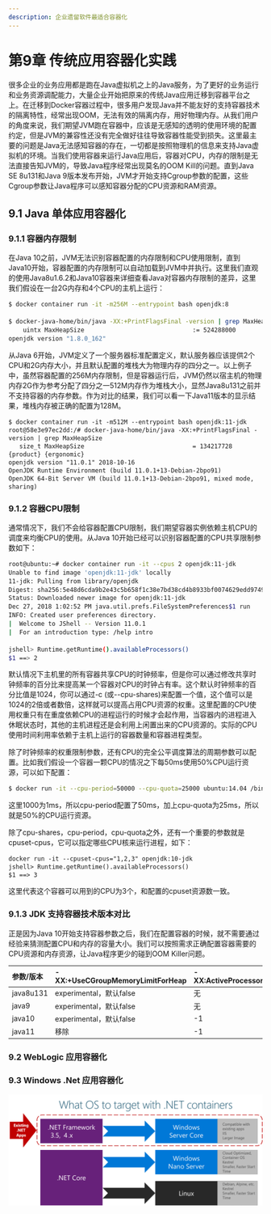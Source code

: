 ```yaml
---
description: 企业遗留软件最适合容器化
---
```


# 第9章 传统应用容器化实践

很多企业的业务应用都是跑在Java虚拟机之上的Java服务，为了更好的业务运行和业务资源调配能力，大量企业开始把原来的传统Java应用迁移到容器平台之上。在迁移到Docker容器过程中，很多用户发现Java并不能友好的支持容器技术的隔离特性，经常出现OOM，无法有效的隔离内存，用好物理内存。从我们用户的角度来说，我们期望JVM跑在容器中，应该是无感知的透明的使用环境的配置约定，但是JVM的兼容性还没有完全做好往往导致容器性能受到损失。这里最主要的问题是Java无法感知容器的存在，一切都是按照物理机的信息来支持Java虚拟机的环境。当我们使用容器来运行Java应用后，容器对CPU，内存的限制是无法直接告知JVM的，导致Java程序经常出现莫名的OOM Kill的问题。直到Java SE 8u131和Java 9版本发布开始，JVM才开始支持Cgroup参数的配置，这些Cgroup参数让Java程序可以感知容器分配的CPU资源和RAM资源。

## 9.1 Java 单体应用容器化

### 9.1.1 容器内存限制

在Java 10之前，JVM无法识别容器配置的内存限制和CPU使用限制，直到Java10开始，容器配置的内存限制可以自动加载到JVM中并执行。这里我们直观的使用Java8u1.6.2和Java10容器来详细查看Java对容器内存限制的差异，这里我们假设在一台2G内存和4个CPU的主机上运行：

```bash
$ docker container run -it -m256M --entrypoint bash openjdk:8

$ docker-java-home/bin/java -XX:+PrintFlagsFinal -version | grep MaxHeapSize
    uintx MaxHeapSize                              := 524288000                          {product}
openjdk version "1.8.0_162"
```

从Java 6开始，JVM定义了一个服务器标准配置定义，默认服务器应该提供2个CPU和2G内存大小，并且默认配置的堆栈大为物理内存的四分之一。以上例子中，虽然容器配置的256M内存限制，但是容器运行后，JVM仍然以宿主机的物理内存2G作为参考分配了四分之一512M内存作为堆栈大小，显然Java8u131之前并不支持容器的内存参数。作为对比的结果，我们可以看一下Java11版本的显示结果，堆栈内存被正确的配置为128M。

```text
$ docker container run -it -m512M --entrypoint bash openjdk:11-jdk
root@58e3e97ec2dd:/# docker-java-home/bin/java -XX:+PrintFlagsFinal -version | grep MaxHeapSize
   size_t MaxHeapSize                              = 134217728                                 {product} {ergonomic}
openjdk version "11.0.1" 2018-10-16
OpenJDK Runtime Environment (build 11.0.1+13-Debian-2bpo91)
OpenJDK 64-Bit Server VM (build 11.0.1+13-Debian-2bpo91, mixed mode, sharing)
```

### 9.1.2 容器CPU限制

通常情况下，我们不会给容器配置CPU限制，我们期望容器实例依赖主机CPU的调度来均衡CPU的使用。从Java 10开始已经可以识别容器配置的CPU共享限制参数如下：

```bash
root@ubuntu:~# docker container run -it --cpus 2 openjdk:11-jdk
Unable to find image 'openjdk:11-jdk' locally
11-jdk: Pulling from library/openjdk
Digest: sha256:5e48d6cda9b2e43c5b658f1c38e7bd38cd4b8933bf0074629edd974995cdfbd8
Status: Downloaded newer image for openjdk:11-jdk
Dec 27, 2018 1:02:52 PM java.util.prefs.FileSystemPreferences$1 run
INFO: Created user preferences directory.
|  Welcome to JShell -- Version 11.0.1
|  For an introduction type: /help intro

jshell> Runtime.getRuntime().availableProcessors()
$1 ==> 2
```

默认情况下主机里的所有容器共享CPU的时钟频率，但是你可以通过修改共享时钟频率的百分比来提高某一个容器对CPU的时钟占有率。这个默认时钟频率的百分比值是1024，你可以通过-c \(或--cpu-shares\)来配置一个值，这个值可以是1024的2倍或者数倍，这样就可以提高占用CPU资源的权重。这里配置的CPU使用权重只有在重度依赖CPU的进程运行的时候才会起作用，当容器内的进程进入休眠状态时，其他的主机进程还是会利用上闲置出来的CPU资源的。实际的CPU使用时间利用率依赖于主机上运行的容器数量和容器进程类型。

除了时钟频率的权重限制参数，还有CPU的完全公平调度算法的周期参数可以配置。比如我们假设一个容器一颗CPU的情况之下每50ms使用50%CPU运行资源，可以如下配置：

```bash
$ docker run -it --cpu-period=50000 --cpu-quota=25000 ubuntu:14.04 /bin/bash
```

这里1000为1ms，所以cpu-period配置了50ms，加上cpu-quota为25ms，所以就是50%的CPU运行资源。

除了cpu-shares，cpu-period，cpu-quota之外，还有一个重要的参数就是cpuset-cpus，它可以指定哪些CPU核来运行进程，如下：

```text
docker run -it --cpuset-cpus="1,2,3" openjdk:10-jdk
jshell> Runtime.getRuntime().availableProcessors()
$1 ==> 3
```

这里代表这个容器可以用到的CPU为3个，和配置的cpuset资源数一致。

### 9.1.3 JDK 支持容器技术版本对比

正是因为Java 10开始支持容器参数之后，我们在配置容器的时候，就不需要通过经验来猜测配置CPU和内存的容量大小。我们可以按照需求正确配置容器需要的CPU资源和内存资源，让Java程序更少的碰到OOM Killer问题。

| 参数/版本 | -XX:+UseCGroupMemoryLimitForHeap | -XX:ActiveProcessorCount | -XX:+UseContainerSupport |
| :--- | :--- | :--- | :--- |
| java8u131 | experimental，默认false | 无 | 无 |
| java9 | experimental，默认false | 无 | 无 |
| java10 | experimental，默认false | -1 | 无 |
| java11 | 移除 | -1 | product，默认true |

### 9.2 WebLogic 应用容器化

### 9.3 Windows .Net 应用容器化



![windows&#x955C;&#x50CF;&#x9009;&#x62E9;&#x7B56;&#x7565;](.gitbook/assets/image7.png)

